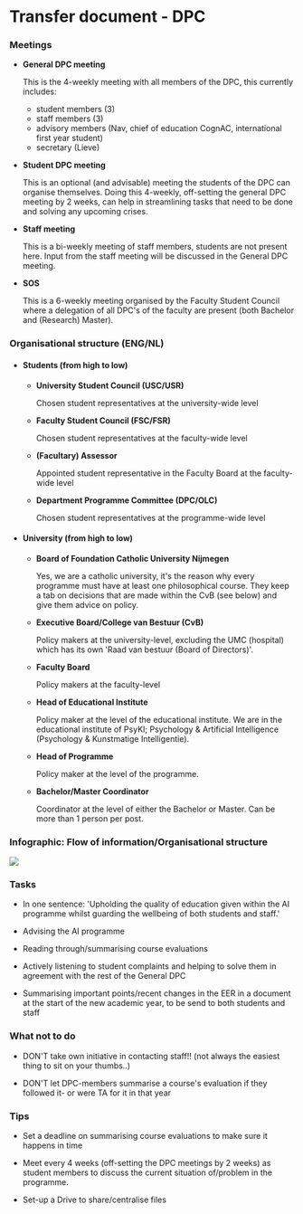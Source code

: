 # Transfer document - DPC

### Meetings

- **General DPC meeting**

    This is the 4-weekly meeting with all members of the DPC, this currently includes: 
    - student members (3)
    - staff members (3)
    - advisory members (Nav, chief of education CognAC, international first year student)
    - secretary (Lieve)

- **Student DPC meeting**

    This is an optional (and advisable) meeting the students of the DPC can organise themselves. Doing this 4-weekly, off-setting the general DPC meeting by 2 weeks, can help in streamlining tasks that need to be done and solving any upcoming crises.

- **Staff meeting**

    This is a bi-weekly meeting of staff members, students are not present here. Input from the staff meeting will be discussed in the General DPC meeting.

- **SOS**

    This is a 6-weekly meeting organised by the Faculty Student Council where a delegation of all DPC's of the faculty are present (both Bachelor and (Research) Master).

### Organisational structure (ENG/NL)

- #### Students (from high to low)

    - **University Student Council (USC/USR)**
        
        Chosen student representatives at the university-wide level

    - **Faculty Student Council (FSC/FSR)**
        
        Chosen student representatives at the faculty-wide level

    - **(Facultary) Assessor**

        Appointed student representative in the Faculty Board at the faculty-wide level

    - **Department Programme Committee (DPC/OLC)**

        Chosen student representatives at the programme-wide level

- #### University (from high to low)
    
    - **Board of Foundation Catholic University Nijmegen**

        Yes, we are a catholic university, it's the reason why every programme must have at least one philosophical course. They keep a tab on decisions that are made within the CvB (see below) and give them advice on policy.

    - **Executive Board/College van Bestuur (CvB)**

        Policy makers at the university-level, excluding the UMC (hospital) which has its own 'Raad van bestuur (Board of Directors)'.

    - **Faculty Board**

        Policy makers at the faculty-level

    - **Head of Educational Institute**

        Policy maker at the level of the educational institute. We are in the educational institute of PsyKI; Psychology & Artificial Intelligence (Psychology & Kunstmatige Intelligentie).

    - **Head of Programme**

        Policy maker at the level of the programme.

    - **Bachelor/Master Coordinator**

        Coordinator at the level of either the Bachelor or Master. Can be more than 1 person per post. 

### Infographic: Flow of information/Organisational structure

![][DPC - flow information & organisation uni]

### Tasks

- In one sentence: 'Upholding the quality of education given within the AI programme whilst guarding the wellbeing of both students and staff.'

- Advising the AI programme

- Reading through/summarising course evaluations

- Actively listening to student complaints and helping to solve them in agreement with the rest of the General DPC

- Summarising important points/recent changes in the EER in a document at the start of the new academic year, to be send to both students and staff

### What not to do

- DON'T take own initiative in contacting staff!! (not always the easiest thing to sit on your thumbs..)

- DON'T let DPC-members summarise a course's evaluation if they followed it- or were TA for it in that year

### Tips

- Set a deadline on summarising course evaluations to make sure it happens in time

- Meet every 4 weeks (off-setting the DPC meetings by 2 weeks) as student members to discuss the current situation of/problem in the programme.

- Set-up a Drive to share/centralise files

<!--  -->
[DPC - flow information]: Dpc-flowOfInfo_onlyFlow.png
[DPC - organisation uni]: Dpc-flowOfInfo_onlyOrganisation.png
[DPC - flow information & organisation uni]: Dpc-flowOfInfo.png